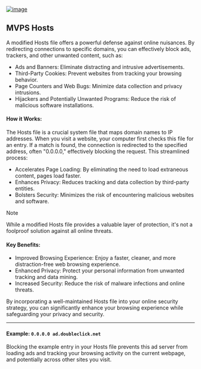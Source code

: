 [![image](https://github.com/user-attachments/assets/2dff01e7-b67b-40f0-9aa3-dfac455e172a)
](http://winhelp2002.mvps.org/hosts.htm)

## MVPS Hosts

A modified Hosts file offers a powerful defense against online nuisances. By redirecting connections to specific domains, you can effectively block ads, trackers, and other unwanted content, such as:

- Ads and Banners: Eliminate distracting and intrusive advertisements.
- Third-Party Cookies: Prevent websites from tracking your browsing behavior.
- Page Counters and Web Bugs: Minimize data collection and privacy intrusions.
- Hijackers and Potentially Unwanted Programs: Reduce the risk of malicious software installations.

#### How it Works:

The Hosts file is a crucial system file that maps domain names to IP addresses. When you visit a website, your computer first checks this file for an entry. If a match is found, the connection is redirected to the specified address, often "0.0.0.0," effectively blocking the request. This streamlined process:

- Accelerates Page Loading: By eliminating the need to load extraneous content, pages load faster.
- Enhances Privacy: Reduces tracking and data collection by third-party entities.
- Bolsters Security: Minimizes the risk of encountering malicious websites and software.

> [!NOTE]  
> While a modified Hosts file provides a valuable layer of protection, it's not a foolproof solution against all online threats.

#### Key Benefits:
- Improved Browsing Experience: Enjoy a faster, cleaner, and more distraction-free web browsing experience.
- Enhanced Privacy: Protect your personal information from unwanted tracking and data mining.
- Increased Security: Reduce the risk of malware infections and online threats.

By incorporating a well-maintained Hosts file into your online security strategy, you can significantly enhance your browsing experience while safeguarding your privacy and security.

---

#### Example: `0.0.0.0 ad.doubleclick.net`

Blocking the example entry in your Hosts file prevents this ad server from loading ads and tracking your browsing activity on the current webpage, and potentially across other sites you visit.
